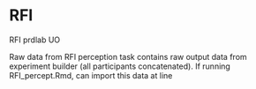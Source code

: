# RFI
RFI prdlab UO

Raw data from RFI perception task contains raw output data from experiment builder (all participants concatenated). If running RFI_percept.Rmd, can import this data at line
